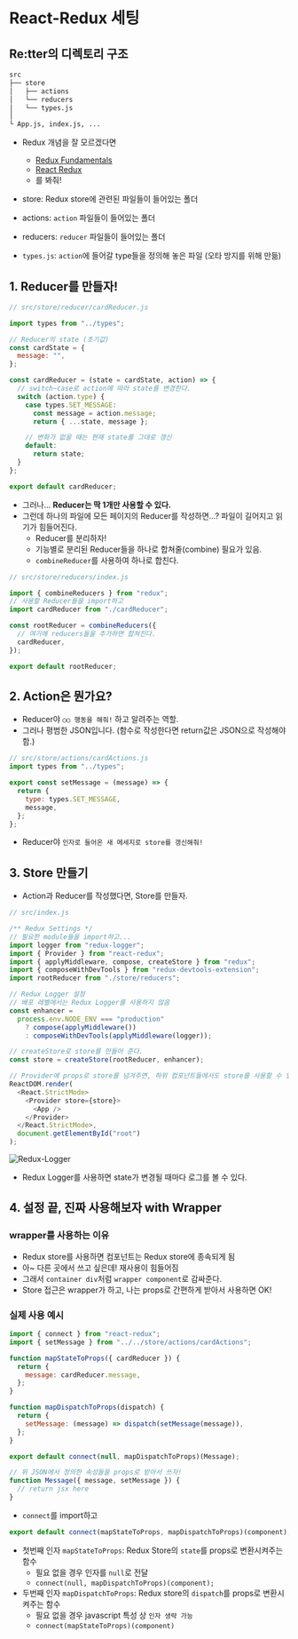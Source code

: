 # React-Redux 세팅

## Re:tter의 디렉토리 구조

```bash
src
├── store
│   ├── actions
│   └── reducers
│   └── types.js
│
└ App.js, index.js, ...
```

- Redux 개념을 잘 모르겠다면

  - [Redux Fundamentals](https://github.com/HyeIn-Kim/TIL/blob/main/Redux/Redux-Fundamentals.md)
  - [React Redux](https://github.com/HyeIn-Kim/TIL/blob/main/Redux/React-Redux-%EC%83%9D%ED%99%9C%EC%BD%94%EB%94%A9.md)
  - 를 봐줘!

- store: Redux store에 관련된 파일들이 들어있는 폴더
- actions: `action` 파일들이 들어있는 폴더
- reducers: `reducer` 파일들이 들어있는 폴더
- `types.js`: `action`에 들어갈 type들을 정의해 놓은 파일 (오타 방지를 위해 만듦)

## 1. Reducer를 만들자!

```javascript
// src/store/reducer/cardReducer.js

import types from "../types";

// Reducer의 state (초기값)
const cardState = {
  message: "",
};

const cardReducer = (state = cardState, action) => {
  // switch~case로 action에 따라 state를 변경한다.
  switch (action.type) {
    case types.SET_MESSAGE:
      const message = action.message;
      return { ...state, message };

    // 변화가 없을 때는 현재 state를 그대로 갱신
    default:
      return state;
  }
};

export default cardReducer;
```

- 그러나... **Reducer는 딱 1개만 사용할 수 있다.**
- 그런데 하나의 파일에 모든 페이지의 Reducer를 작성하면...? 파일이 길어지고 읽기가 힘들어진다.
  - Reducer를 분리하자!
  - 기능별로 분리된 Reducer들을 하나로 합쳐줄(combine) 필요가 있음.
  - `combineReducer`를 사용하여 하나로 합친다.

```javascript
// src/store/reducers/index.js

import { combineReducers } from "redux";
// 사용할 Reducer들을 import하고
import cardReducer from "./cardReducer";

const rootReducer = combineReducers({
  // 여기에 reducers들을 추가하면 합쳐진다.
  cardReducer,
});

export default rootReducer;
```

## 2. Action은 뭔가요?

- Reducer야 `○○ 행동을 해줘!` 하고 알려주는 역할.
- 그러나 평범한 JSON입니다. (함수로 작성한다면 return값은 JSON으로 작성해야 함.)

```javascript
// src/store/actions/cardActions.js
import types from "../types";

export const setMessage = (message) => {
  return {
    type: types.SET_MESSAGE,
    message,
  };
};
```

- Reducer야 `인자로 들어온 새 메세지로 store를 갱신해줘!`

## 3. Store 만들기

- Action과 Reducer를 작성했다면, Store를 만들자.

```javascript
// src/index.js

/** Redux Settings */
// 필요한 module들을 import하고...
import logger from "redux-logger";
import { Provider } from "react-redux";
import { applyMiddleware, compose, createStore } from "redux";
import { composeWithDevTools } from "redux-devtools-extension";
import rootReducer from "./store/reducers";

// Redux Logger 설정
// 배포 레벨에서는 Redux Logger를 사용하지 않음
const enhancer =
  process.env.NODE_ENV === "production"
    ? compose(applyMiddleware())
    : composeWithDevTools(applyMiddleware(logger));

// createStore로 store를 만들어 준다.
const store = createStore(rootReducer, enhancer);

// Provider에 props로 store를 넘겨주면, 하위 컴포넌트들에서도 store를 사용할 수 있어!
ReactDOM.render(
  <React.StrictMode>
    <Provider store={store}>
      <App />
    </Provider>
  </React.StrictMode>,
  document.getElementById("root")
);
```

![Redux-Logger](https://user-images.githubusercontent.com/25563077/157600204-216c96a5-c613-421f-878e-f0d4a7e62849.png)

- Redux Logger를 사용하면 state가 변경될 때마다 로그를 볼 수 있다.

## 4. 설정 끝, 진짜 사용해보자 with Wrapper

### wrapper를 사용하는 이유

- Redux store를 사용하면 컴포넌트는 Redux store에 종속되게 됨
- 아~ 다른 곳에서 쓰고 싶은데! 재사용이 힘들어짐
- 그래서 `container div`처럼 `wrapper component`로 감싸준다.
- Store 접근은 wrapper가 하고, 나는 props로 간편하게 받아서 사용하면 OK!

### 실제 사용 예시

```javascript
import { connect } from "react-redux";
import { setMessage } from "../../store/actions/cardActions";

function mapStateToProps({ cardReducer }) {
  return {
    message: cardReducer.message,
  };
}

function mapDispatchToProps(dispatch) {
  return {
    setMessage: (message) => dispatch(setMessage(message)),
  };
}

export default connect(null, mapDispatchToProps)(Message);

// 위 JSON에서 정의한 속성들을 props로 받아서 쓰자!
function Message({ message, setMessage }) {
  // return jsx here
}
```

- `connect`를 import하고

```javascript
export default connect(mapStateToProps, mapDispatchToProps)(component);
```

- 첫번째 인자 `mapStateToProps`: Redux Store의 `state`를 props로 변환시켜주는 함수
  - 필요 없을 경우 인자를 `null`로 전달
  - `connect(null, mapDispatchToProps)(component);`
- 두번째 인자 `mapDispatchToProps`: Redux store의 `dispatch`를 props로 변환시켜주는 함수
  - 필요 없을 경우 javascript 특성 상 `인자 생략 가능`
  - `connect(mapStateToProps)(component)`
